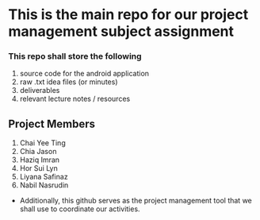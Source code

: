 # This is the main repo for our project management subject assignment

### This repo shall store the following

1. source code for the android application
2. raw .txt idea files (or minutes)
3. deliverables
4. relevant lecture notes / resources

## Project Members

1. Chai Yee Ting
2. Chia Jason
5. Haziq Imran
3. Hor Sui Lyn
4. Liyana Safinaz
6. Nabil Nasrudin

* Additionally, this github serves as the project management tool that we shall use to coordinate our activities.


